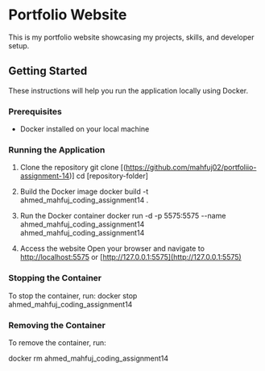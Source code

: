 # Portfolio Website

This is my portfolio website showcasing my projects, skills, and developer setup.

## Getting Started

These instructions will help you run the application locally using Docker.

### Prerequisites

- Docker installed on your local machine

### Running the Application

1. Clone the repository
git clone [(https://github.com/mahfuj02/portfoliio-assignment-14)]
cd [repository-folder]

2. Build the Docker image
docker build -t ahmed_mahfuj_coding_assignment14 .

3. Run the Docker container
docker run -d -p 5575:5575 --name ahmed_mahfuj_coding_assignment14 ahmed_mahfuj_coding_assignment14

4. Access the website
Open your browser and navigate to [http://localhost:5575](http://localhost:5575) or [http://127.0.0.1:5575](http://127.0.0.1:5575)

### Stopping the Container

To stop the container, run:
docker stop ahmed_mahfuj_coding_assignment14

### Removing the Container

To remove the container, run:

docker rm ahmed_mahfuj_coding_assignment14
